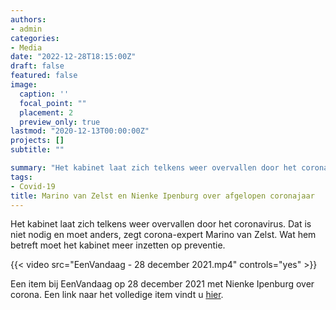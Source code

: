 ```yaml
---
authors:
- admin
categories:
- Media
date: "2022-12-28T18:15:00Z"
draft: false
featured: false
image:
  caption: ''
  focal_point: ""
  placement: 2
  preview_only: true
lastmod: "2020-12-13T00:00:00Z"
projects: []
subtitle: ""

summary: "Het kabinet laat zich telkens weer overvallen door het coronavirus. Dat is niet nodig en moet anders, zegt corona-expert Marino van Zelst. Wat hem betreft moet het kabinet meer inzetten op preventie."
tags:
- Covid-19
title: Marino van Zelst en Nienke Ipenburg over afgelopen coronajaar
---
```


Het kabinet laat zich telkens weer overvallen door het coronavirus. Dat is niet nodig en moet anders, zegt corona-expert Marino van Zelst. Wat hem betreft moet het kabinet meer inzetten op preventie.

{{< video src="EenVandaag - 28 december 2021.mp4" controls="yes" >}}

Een item bij EenVandaag op 28 december 2021 met Nienke Ipenburg over corona. Een link naar het volledige item vindt u [hier](https://eenvandaag.avrotros.nl/item/als-het-aan-datawetenschapper-van-zelst-ligt-wordt-testen-het-nieuwe-tandenpoetsen/).

